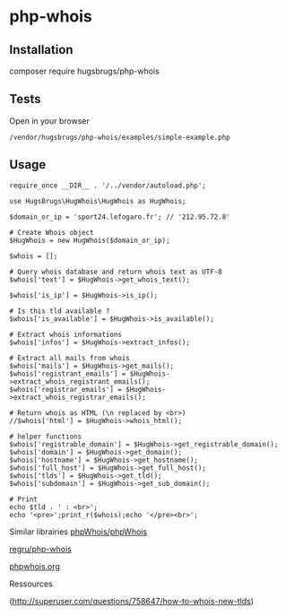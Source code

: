 # php-whois

## Installation
composer require hugsbrugs/php-whois

## Tests
Open in your browser
```
/vendor/hugsbrugs/php-whois/examples/simple-example.php
```

## Usage

```
require_once __DIR__ . '/../vendor/autoload.php';

use HugsBrugs\HugWhois\HugWhois as HugWhois;

$domain_or_ip = 'sport24.lefogaro.fr'; // '212.95.72.8'

# Create Whois object
$HugWhois = new HugWhois($domain_or_ip);

$whois = [];

# Query whois database and return whois text as UTF-8
$whois['text'] = $HugWhois->get_whois_text();

$whois['is_ip'] = $HugWhois->is_ip();

# Is this tld available ?
$whois['is_available'] = $HugWhois->is_available();

# Extract whois informations
$whois['infos'] = $HugWhois->extract_infos();

# Extract all mails from whois
$whois['mails'] = $HugWhois->get_mails();
$whois['registrant_emails'] = $HugWhois->extract_whois_registrant_emails();
$whois['registrar_emails'] = $HugWhois->extract_whois_registrar_emails();

# Return whois as HTML (\n replaced by <br>)
//$whois['html'] = $HugWhois->whois_html();

# helper functions
$whois['registrable_domain'] = $HugWhois->get_registrable_domain();
$whois['domain'] = $HugWhois->get_domain();
$whois['hostname'] = $HugWhois->get_hostname();
$whois['full_host'] = $HugWhois->get_full_host();
$whois['tlds'] = $HugWhois->get_tld();
$whois['subdomain'] = $HugWhois->get_sub_domain();

# Print
echo $tld . ' : <br>';
echo '<pre>';print_r($whois);echo '</pre><br>';
```

Similar librairies
[phpWhois/phpWhois](https://github.com/phpWhois/phpWhois)

[regru/php-whois](https://github.com/regru/php-whois)

[phpwhois.org](http://www.phpwhois.org/)

Ressources

(http://superuser.com/questions/758647/how-to-whois-new-tlds)
